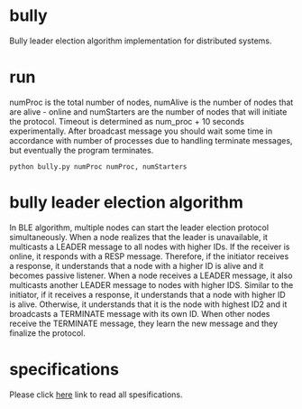 # bully

Bully leader election algorithm implementation for distributed systems.

# run

numProc is the total number of nodes, numAlive is the number of nodes that are alive - online and numStarters are the number of nodes that will initiate the protocol. Timeout is determined as num_proc + 10 seconds experimentally. After broadcast message you should wait some time in accordance with number of processes due to handling terminate messages, but eventually the program terminates.

    python bully.py numProc numProc, numStarters


# bully leader election algorithm

In BLE algorithm, multiple nodes can start the leader election protocol simultaneously. When a node realizes that the leader is unavailable, it multicasts
a LEADER message to all nodes with higher IDs. If the receiver is online, it responds with a RESP message. Therefore, if the initiator receives a response, it understands that a node with a higher ID is alive and it becomes passive listener. When a node receives a LEADER message, it also multicasts another LEADER message to nodes with higher IDS. Similar to the initiator, if it receives a response, it understands that a node with higher ID is alive. Otherwise, it understands that it is the node with highest ID2 and it broadcasts a TERMINATE message with its own ID. When other nodes receive the TERMINATE message, they learn the new message and they finalize the protocol. 

# specifications

Please click [here](https://github.com/alaattinyilmaz/bully/blob/main/bully-election-specs.pdf) link to read all spesifications.
